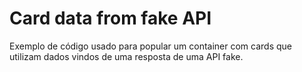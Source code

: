 # Card data from fake API 

Exemplo de código usado para popular um container com cards que utilizam dados vindos de uma resposta de uma API fake.
